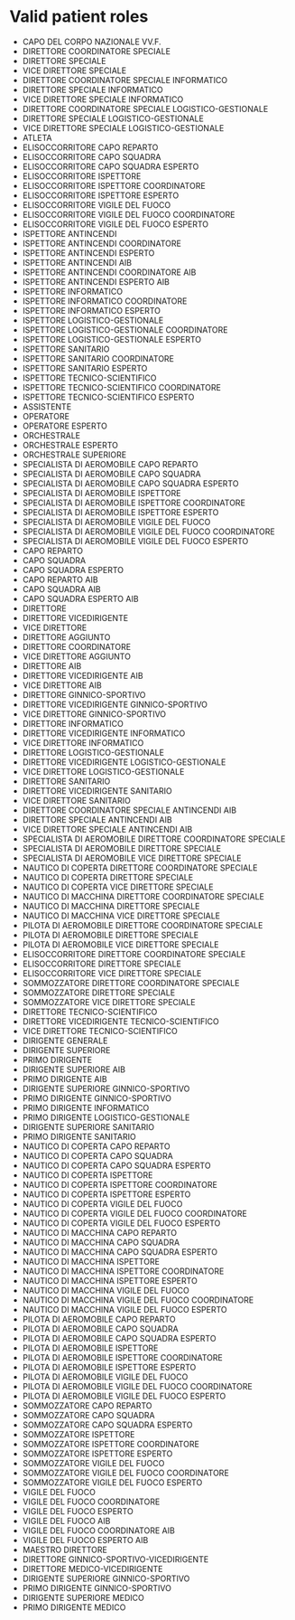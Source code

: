 # Valid patient roles

* CAPO DEL CORPO NAZIONALE VV.F.
* DIRETTORE COORDINATORE SPECIALE
* DIRETTORE SPECIALE
* VICE DIRETTORE SPECIALE
* DIRETTORE COORDINATORE SPECIALE INFORMATICO
* DIRETTORE SPECIALE INFORMATICO
* VICE DIRETTORE SPECIALE INFORMATICO
* DIRETTORE COORDINATORE SPECIALE LOGISTICO-GESTIONALE
* DIRETTORE SPECIALE LOGISTICO-GESTIONALE
* VICE DIRETTORE SPECIALE LOGISTICO-GESTIONALE
* ATLETA
* ELISOCCORRITORE CAPO REPARTO
* ELISOCCORRITORE CAPO SQUADRA
* ELISOCCORRITORE CAPO SQUADRA ESPERTO
* ELISOCCORRITORE ISPETTORE
* ELISOCCORRITORE ISPETTORE COORDINATORE
* ELISOCCORRITORE ISPETTORE ESPERTO
* ELISOCCORRITORE VIGILE DEL FUOCO
* ELISOCCORRITORE VIGILE DEL FUOCO COORDINATORE
* ELISOCCORRITORE VIGILE DEL FUOCO ESPERTO
* ISPETTORE ANTINCENDI
* ISPETTORE ANTINCENDI COORDINATORE
* ISPETTORE ANTINCENDI ESPERTO
* ISPETTORE ANTINCENDI AIB
* ISPETTORE ANTINCENDI COORDINATORE AIB
* ISPETTORE ANTINCENDI ESPERTO AIB
* ISPETTORE INFORMATICO
* ISPETTORE INFORMATICO COORDINATORE
* ISPETTORE INFORMATICO ESPERTO
* ISPETTORE LOGISTICO-GESTIONALE
* ISPETTORE LOGISTICO-GESTIONALE COORDINATORE
* ISPETTORE LOGISTICO-GESTIONALE ESPERTO
* ISPETTORE SANITARIO
* ISPETTORE SANITARIO COORDINATORE
* ISPETTORE SANITARIO ESPERTO
* ISPETTORE TECNICO-SCIENTIFICO
* ISPETTORE TECNICO-SCIENTIFICO COORDINATORE
* ISPETTORE TECNICO-SCIENTIFICO ESPERTO
* ASSISTENTE
* OPERATORE
* OPERATORE ESPERTO
* ORCHESTRALE
* ORCHESTRALE ESPERTO
* ORCHESTRALE SUPERIORE
* SPECIALISTA DI AEROMOBILE CAPO REPARTO
* SPECIALISTA DI AEROMOBILE CAPO SQUADRA
* SPECIALISTA DI AEROMOBILE CAPO SQUADRA ESPERTO
* SPECIALISTA DI AEROMOBILE ISPETTORE
* SPECIALISTA DI AEROMOBILE ISPETTORE COORDINATORE
* SPECIALISTA DI AEROMOBILE ISPETTORE ESPERTO
* SPECIALISTA DI AEROMOBILE VIGILE DEL FUOCO
* SPECIALISTA DI AEROMOBILE VIGILE DEL FUOCO COORDINATORE
* SPECIALISTA DI AEROMOBILE VIGILE DEL FUOCO ESPERTO
* CAPO REPARTO
* CAPO SQUADRA
* CAPO SQUADRA ESPERTO
* CAPO REPARTO AIB
* CAPO SQUADRA AIB
* CAPO SQUADRA ESPERTO AIB
* DIRETTORE
* DIRETTORE VICEDIRIGENTE
* VICE DIRETTORE
* DIRETTORE AGGIUNTO
* DIRETTORE COORDINATORE
* VICE DIRETTORE AGGIUNTO
* DIRETTORE AIB
* DIRETTORE VICEDIRIGENTE AIB
* VICE DIRETTORE AIB
* DIRETTORE GINNICO-SPORTIVO
* DIRETTORE VICEDIRIGENTE GINNICO-SPORTIVO
* VICE DIRETTORE GINNICO-SPORTIVO
* DIRETTORE INFORMATICO
* DIRETTORE VICEDIRIGENTE INFORMATICO
* VICE DIRETTORE INFORMATICO
* DIRETTORE LOGISTICO-GESTIONALE
* DIRETTORE VICEDIRIGENTE LOGISTICO-GESTIONALE
* VICE DIRETTORE LOGISTICO-GESTIONALE
* DIRETTORE SANITARIO
* DIRETTORE VICEDIRIGENTE SANITARIO
* VICE DIRETTORE SANITARIO
* DIRETTORE COORDINATORE SPECIALE ANTINCENDI AIB
* DIRETTORE SPECIALE ANTINCENDI AIB
* VICE DIRETTORE SPECIALE ANTINCENDI AIB
* SPECIALISTA DI AEROMOBILE DIRETTORE COORDINATORE SPECIALE
* SPECIALISTA DI AEROMOBILE DIRETTORE SPECIALE
* SPECIALISTA DI AEROMOBILE VICE DIRETTORE SPECIALE
* NAUTICO DI COPERTA DIRETTORE COORDINATORE SPECIALE
* NAUTICO DI COPERTA DIRETTORE SPECIALE
* NAUTICO DI COPERTA VICE DIRETTORE SPECIALE
* NAUTICO DI MACCHINA DIRETTORE COORDINATORE SPECIALE
* NAUTICO DI MACCHINA DIRETTORE SPECIALE
* NAUTICO DI MACCHINA VICE DIRETTORE SPECIALE
* PILOTA DI AEROMOBILE DIRETTORE COORDINATORE SPECIALE
* PILOTA DI AEROMOBILE DIRETTORE SPECIALE
* PILOTA DI AEROMOBILE VICE DIRETTORE SPECIALE
* ELISOCCORRITORE DIRETTORE COORDINATORE SPECIALE
* ELISOCCORRITORE DIRETTORE SPECIALE
* ELISOCCORRITORE VICE DIRETTORE SPECIALE
* SOMMOZZATORE DIRETTORE COORDINATORE SPECIALE
* SOMMOZZATORE DIRETTORE SPECIALE
* SOMMOZZATORE VICE DIRETTORE SPECIALE
* DIRETTORE TECNICO-SCIENTIFICO
* DIRETTORE VICEDIRIGENTE TECNICO-SCIENTIFICO
* VICE DIRETTORE TECNICO-SCIENTIFICO
* DIRIGENTE GENERALE
* DIRIGENTE SUPERIORE
* PRIMO DIRIGENTE
* DIRIGENTE SUPERIORE AIB
* PRIMO DIRIGENTE AIB
* DIRIGENTE SUPERIORE GINNICO-SPORTIVO
* PRIMO DIRIGENTE GINNICO-SPORTIVO
* PRIMO DIRIGENTE INFORMATICO
* PRIMO DIRIGENTE LOGISTICO-GESTIONALE
* DIRIGENTE SUPERIORE SANITARIO
* PRIMO DIRIGENTE SANITARIO
* NAUTICO DI COPERTA CAPO REPARTO
* NAUTICO DI COPERTA CAPO SQUADRA
* NAUTICO DI COPERTA CAPO SQUADRA ESPERTO
* NAUTICO DI COPERTA ISPETTORE
* NAUTICO DI COPERTA ISPETTORE COORDINATORE
* NAUTICO DI COPERTA ISPETTORE ESPERTO
* NAUTICO DI COPERTA VIGILE DEL FUOCO
* NAUTICO DI COPERTA VIGILE DEL FUOCO COORDINATORE
* NAUTICO DI COPERTA VIGILE DEL FUOCO ESPERTO
* NAUTICO DI MACCHINA CAPO REPARTO
* NAUTICO DI MACCHINA CAPO SQUADRA
* NAUTICO DI MACCHINA CAPO SQUADRA ESPERTO
* NAUTICO DI MACCHINA ISPETTORE
* NAUTICO DI MACCHINA ISPETTORE COORDINATORE
* NAUTICO DI MACCHINA ISPETTORE ESPERTO
* NAUTICO DI MACCHINA VIGILE DEL FUOCO
* NAUTICO DI MACCHINA VIGILE DEL FUOCO COORDINATORE
* NAUTICO DI MACCHINA VIGILE DEL FUOCO ESPERTO
* PILOTA DI AEROMOBILE CAPO REPARTO
* PILOTA DI AEROMOBILE CAPO SQUADRA
* PILOTA DI AEROMOBILE CAPO SQUADRA ESPERTO
* PILOTA DI AEROMOBILE ISPETTORE
* PILOTA DI AEROMOBILE ISPETTORE COORDINATORE
* PILOTA DI AEROMOBILE ISPETTORE ESPERTO
* PILOTA DI AEROMOBILE VIGILE DEL FUOCO
* PILOTA DI AEROMOBILE VIGILE DEL FUOCO COORDINATORE
* PILOTA DI AEROMOBILE VIGILE DEL FUOCO ESPERTO
* SOMMOZZATORE CAPO REPARTO
* SOMMOZZATORE CAPO SQUADRA
* SOMMOZZATORE CAPO SQUADRA ESPERTO
* SOMMOZZATORE ISPETTORE
* SOMMOZZATORE ISPETTORE COORDINATORE
* SOMMOZZATORE ISPETTORE ESPERTO
* SOMMOZZATORE VIGILE DEL FUOCO
* SOMMOZZATORE VIGILE DEL FUOCO COORDINATORE
* SOMMOZZATORE VIGILE DEL FUOCO ESPERTO
* VIGILE DEL FUOCO
* VIGILE DEL FUOCO COORDINATORE
* VIGILE DEL FUOCO ESPERTO
* VIGILE DEL FUOCO AIB
* VIGILE DEL FUOCO COORDINATORE AIB
* VIGILE DEL FUOCO ESPERTO AIB
* MAESTRO DIRETTORE
* DIRETTORE GINNICO-SPORTIVO-VICEDIRIGENTE
* DIRETTORE MEDICO-VICEDIRIGENTE
* DIRIGENTE SUPERIORE GINNICO-SPORTIVO
* PRIMO DIRIGENTE GINNICO-SPORTIVO
* DIRIGENTE SUPERIORE MEDICO
* PRIMO DIRIGENTE MEDICO